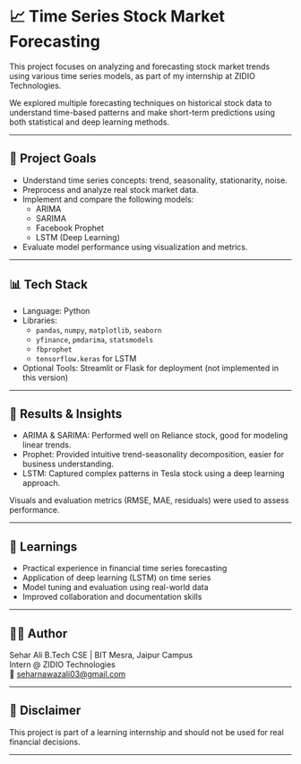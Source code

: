 # 📈 Time Series Stock Market Forecasting

This project focuses on analyzing and forecasting stock market trends using various time series models, as part of my internship at ZIDIO Technologies.

We explored multiple forecasting techniques on historical stock data to understand time-based patterns and make short-term predictions using both statistical and deep learning methods.

---

## 🚀 Project Goals

- Understand time series concepts: trend, seasonality, stationarity, noise.
- Preprocess and analyze real stock market data.
- Implement and compare the following models:
  - ARIMA
  - SARIMA
  - Facebook Prophet
  - LSTM (Deep Learning)
- Evaluate model performance using visualization and metrics.

---

## 📊 Tech Stack

- Language: Python  
- Libraries:
  - `pandas`, `numpy`, `matplotlib`, `seaborn`
  - `yfinance`, `pmdarima`, `statsmodels`
  - `fbprophet`
  - `tensorflow.keras` for LSTM
- Optional Tools: Streamlit or Flask for deployment (not implemented in this version)

---

## 📌 Results & Insights

- ARIMA & SARIMA: Performed well on Reliance stock, good for modeling linear trends.
- Prophet: Provided intuitive trend-seasonality decomposition, easier for business understanding.
- LSTM: Captured complex patterns in Tesla stock using a deep learning approach.

Visuals and evaluation metrics (RMSE, MAE, residuals) were used to assess performance.

---

## 🧠 Learnings

- Practical experience in financial time series forecasting  
- Application of deep learning (LSTM) on time series  
- Model tuning and evaluation using real-world data  
- Improved collaboration and documentation skills

---

## 🧑‍💻 Author

Sehar Ali
B.Tech CSE | BIT Mesra, Jaipur Campus  
Intern @ ZIDIO Technologies  
📧 seharnawazali03@gmail.com

---

## 📌 Disclaimer

This project is part of a learning internship and should not be used for real financial decisions.

---


